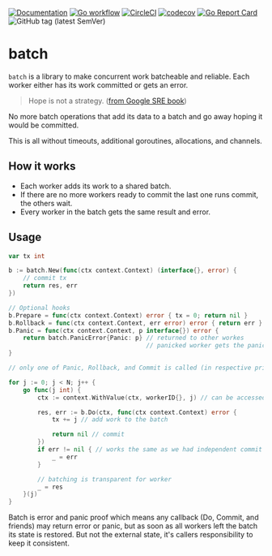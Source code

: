 [![Documentation](https://pkg.go.dev/badge/nikand.dev/go/batch)](https://pkg.go.dev/nikand.dev/go/batch?tab=doc)
[![Go workflow](https://github.com/nikandfor/batch/actions/workflows/go.yml/badge.svg)](https://github.com/nikandfor/batch/actions/workflows/go.yml)
[![CircleCI](https://circleci.com/gh/nikandfor/batch.svg?style=svg)](https://circleci.com/gh/nikandfor/batch)
[![codecov](https://codecov.io/gh/nikandfor/batch/tags/latest/graph/badge.svg)](https://codecov.io/gh/nikandfor/batch)
[![Go Report Card](https://goreportcard.com/badge/nikand.dev/go/batch)](https://goreportcard.com/report/nikand.dev/go/batch)
![GitHub tag (latest SemVer)](https://img.shields.io/github/v/tag/nikandfor/batch?sort=semver)

# batch

`batch` is a library to make concurrent work batcheable and reliable.
Each worker either has its work committed or gets an error.

> Hope is not a strategy. ([from Google SRE book](https://sre.google/sre-book/introduction/))

No more batch operations that add its data to a batch and go away hoping it would be committed.

This is all without timeouts, additional goroutines, allocations, and channels.

## How it works

* Each worker adds its work to a shared batch.
* If there are no more workers ready to commit the last one runs commit, the others wait.
* Every worker in the batch gets the same result and error.

## Usage

```go
var tx int

b := batch.New(func(ctx context.Context) (interface{}, error) {
	// commit tx
	return res, err
})

// Optional hooks
b.Prepare = func(ctx context.Context) error { tx = 0; return nil }     // called in the beginning on a new batch
b.Rollback = func(ctx context.Context, err error) error { return err } // if any worker returned error
b.Panic = func(ctx context.Context, p interface{}) error {             // any worker panicked
	return batch.PanicError{Panic: p} // returned to other workes
	                                  // panicked worker gets the panic back
}

// only one of Panic, Rollback, and Commit is called (in respective priority order; panic wins, then error, commit is last)

for j := 0; j < N; j++ {
	go func(j int) {
		ctx := context.WithValue(ctx, workerID{}, j) // can be accessed in Commit and other hooks

		res, err := b.Do(ctx, func(ctx context.Context) error {
			tx += j // add work to the batch

			return nil // commit
		})
		if err != nil { // works the same as we had independent commit in each goroutine
			_ = err
		}

		// batching is transparent for worker
		_ = res
	}(j)
}
```

Batch is error and panic proof which means any callback (Do, Commit, and friends) may return error or panic,
but as soon as all workers left the batch its state is restored.
But not the external state, it's callers responsibility to keep it consistent.
